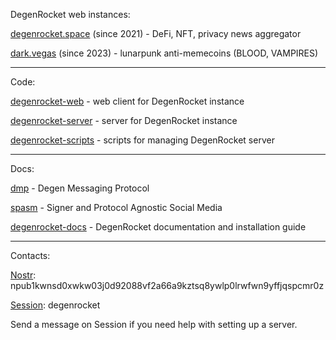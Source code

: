 DegenRocket web instances:

[degenrocket.space](https://degenrocket.space) (since 2021) - DeFi, NFT, privacy news aggregator

[dark.vegas](https://dark.vegas) (since 2023) - lunarpunk anti-memecoins (BLOOD, VAMPIRES)

---

Code:

[degenrocket-web](https://github.com/degenrocket/degenrocket-web) - web client for DegenRocket instance

[degenrocket-server](https://github.com/degenrocket/degenrocket-server) - server for DegenRocket instance

[degenrocket-scripts](https://github.com/degenrocket/degenrocket-scripts) - scripts for managing DegenRocket server

---

Docs:

[dmp](https://github.com/degenrocket/dmp) - Degen Messaging Protocol

[spasm](https://github.com/degenrocket/spasm) - Signer and Protocol Agnostic Social Media

[degenrocket-docs](https://github.com/degenrocket/degenrocket-docs) - DegenRocket documentation and installation guide

---

Contacts:

[Nostr](https://satellite.earth/@npub1kwnsd0xwkw03j0d92088vf2a66a9kztsq8ywlp0lrwfwn9yffjqspcmr0z): npub1kwnsd0xwkw03j0d92088vf2a66a9kztsq8ywlp0lrwfwn9yffjqspcmr0z

[Session](https://getsession.org/): degenrocket

Send a message on Session if you need help with setting up a server.
